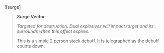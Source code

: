 ![surge]

> **Surge Vector**
>
> *Targeted for destruction. Dual explosives will impact target and its
> surrounds when this effect expires.*
>
> This is a simple 2 person stack debuff. It is telegraphed as the debuff
> counts down.
